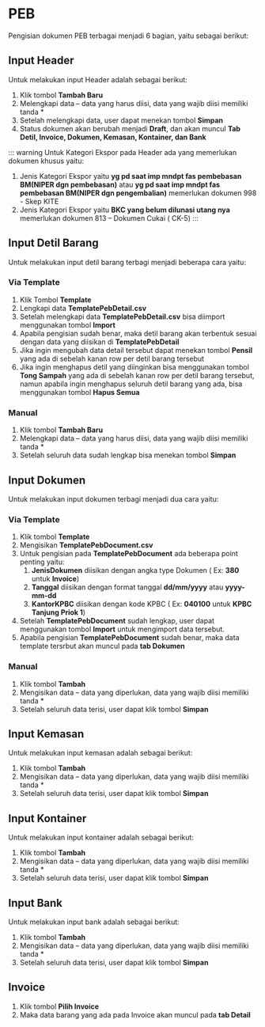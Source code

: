 #	PEB
Pengisian dokumen PEB terbagai menjadi 6 bagian, yaitu sebagai berikut:

##	Input Header
Untuk melakukan input Header adalah sebagai berikut:
1.	Klik tombol **Tambah Baru**
2.	Melengkapi data – data yang harus diisi, data yang wajib diisi memiliki tanda *
3.	Setelah melengkapi data, user dapat menekan tombol **Simpan**
4.	Status dokumen akan berubah menjadi **Draft**, dan akan muncul **Tab Detil, Invoice, Dokumen, Kemasan, Kontainer, dan Bank**

::: warning
Untuk Kategori Ekspor pada Header ada yang memerlukan dokumen khusus yaitu:
1.	Jenis Kategori Ekspor yaitu **yg pd saat imp mndpt fas pembebasan BM(NIPER dgn pembebasan)** atau **yg pd saat imp mndpt fas pembebasan BM(NIPER dgn pengembalian)** memerlukan dokumen 998 - Skep KITE
2.	Jenis Kategori Ekspor yaitu **BKC yang belum dilunasi utang nya** memerlukan dokumen 813 – Dokumen Cukai ( CK-5)
:::

## Input Detil Barang
Untuk melakukan input detil barang terbagi menjadi beberapa cara yaitu:
### Via Template
1.	Klik Tombol **Template**
2.	Lengkapi data **TemplatePebDetail.csv**
3.	Setelah melengkapi data **TemplatePebDetail.csv** bisa diimport menggunakan tombol **Import**
4.	Apabila pengisian sudah benar, maka detil barang akan terbentuk sesuai dengan data yang diisikan di **TemplatePebDetail**
5.	Jika ingin mengubah data detail tersebut dapat menekan tombol **Pensil** yang ada di sebelah kanan row per detil barang tersebut
6.	Jika ingin menghapus detil yang diinginkan bisa menggunakan tombol **Tong Sampah** yang ada di sebelah kanan row per detil barang tersebut, namun apabila ingin menghapus seluruh detil barang yang ada, bisa menggunakan tombol **Hapus Semua**

### Manual
1.	Klik tombol **Tambah Baru**
2.	Melengkapi data – data yang harus diisi, data yang wajib diisi memiliki tanda *
3.	Setelah seluruh data sudah lengkap bisa menekan tombol **Simpan**

## Input Dokumen
Untuk melakukan input dokumen terbagi menjadi dua cara yaitu:
### Via Template
1.	Klik tombol **Template**
2.	Mengisikan **TemplatePebDocument.csv**
3.	Untuk pengisian pada **TemplatePebDocument** ada beberapa point penting yaitu:
    1. **JenisDokumen** diisikan dengan angka type Dokumen ( Ex: **380** untuk **Invoice**)
    2. **Tanggal** diisikan dengan format tanggal **dd/mm/yyyy** atau **yyyy-mm-dd**
    3. **KantorKPBC** diisikan dengan kode KPBC ( Ex: **040100** untuk **KPBC Tanjung Priok 1**)
4.	Setelah **TemplatePebDocument** sudah lengkap, user dapat menggunakan tombol **Import** untuk mengimport data tersebut.
5.	Apabila pengisian **TemplatePebDocument** sudah benar, maka data template tersrbut akan muncul pada **tab Dokumen**

### Manual
1.	Klik tombol **Tambah**
2.	Mengisikan data – data yang diperlukan, data yang wajib diisi memiliki tanda *
3.	Setelah seluruh data terisi, user dapat klik tombol **Simpan**

## Input Kemasan
Untuk melakukan input kemasan adalah sebagai berikut:
1.	Klik tombol **Tambah**
2.	Mengisikan data – data yang diperlukan, data yang wajib diisi memiliki tanda *
3.	Setelah seluruh data terisi, user dapat klik tombol **Simpan**

## Input Kontainer
Untuk melakukan input kontainer adalah sebagai berikut:
1.	Klik tombol **Tambah**
2.	Mengisikan data – data yang diperlukan, data yang wajib diisi memiliki tanda *
3.	Setelah seluruh data terisi, user dapat klik tombol **Simpan**

## Input Bank
Untuk melakukan input bank adalah sebagai berikut:
1.	Klik tombol **Tambah**
2.	Mengisikan data – data yang diperlukan, data yang wajib diisi memiliki tanda *
3.	Setelah seluruh data terisi, user dapat klik tombol **Simpan**

## Invoice
1.	Klik tombol **Pilih Invoice**
2.	Maka data barang yang ada pada Invoice akan muncul pada **tab Detail**